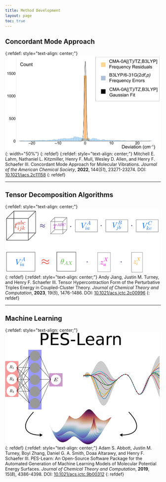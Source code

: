 ```yaml
---
title: Method Development
layout: page
toc: true
---
```


## Concordant Mode Approach
{:refdef: style="text-align: center;"}
![CMA](/img/research/CMA_Example.png){: width="50%"}
{: refdef}
{:refdef: style="text-align: center;"}
Mitchell E. Lahm, Nathaniel L. Kitzmiller, Henry F. Mull, Wesley D. Allen, and Henry F. Schaefer III.
Concordant Mode Approach for Molecular Vibrations.
*Journal of the American Chemical Society*, **2022**, 144(*51*), 23271-23274.
DOI: [10.1021/jacs.2c11158](https://doi.org/10.1021/jacs.2c11158)
{: refdef}
- - -
## Tensor Decomposition Algorithms
{:refdef: style="text-align: center;"}
![THC](/img/research/THC_Example.png)
{: refdef}
{:refdef: style="text-align: center;"}
Andy Jiang, Justin M. Turney, and Henry F. Schaefer III.
Tensor Hypercontraction Form of the Perturbative Triples Energy in Coupled-Cluster Theory.
*Journal of Chemical Theory and Computation*, **2023**, 19(*5*), 1476-1486.
DOI: [10.1021/acs.jctc.2c00996](https://doi.org/10.1021/acs.jctc.2c00996)
{: refdef}
- - -
## Machine Learning
{:refdef: style="text-align: center;"}
![ML](/img/research/ML_Example.png)
{: refdef}
{:refdef: style="text-align: center;"}
Adam S. Abbott, Justin M. Turney, Boyi Zhang, Daniel G. A. Smith, Doaa Altarawy, and Henry F. Schaefer III.
PES-Learn: An Open-Source Software Package for the Automated Generation of Machine Learning Models of Molecular Potential Energy Surfaces.
*Journal of Chemical Theory and Computation*, **2019**, 15(*8*), 4386-4398.
DOI: [10.1021/acs.jctc.9b00312](https://doi.org/10.1021/acs.jctc.9b00312)
{: refdef}

